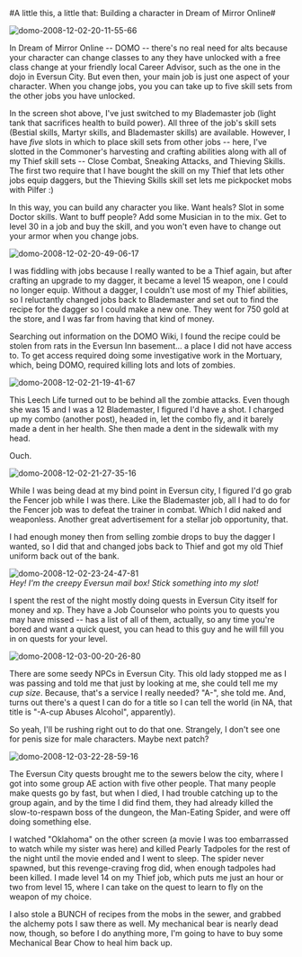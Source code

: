 #A little this, a little that: Building a character in Dream of Mirror Online#

![](http://westkarana.com/wp-content/uploads/2008/12/domo-2008-12-02-20-11-55-66.jpg "domo-2008-12-02-20-11-55-66")

In Dream of Mirror Online -- DOMO -- there's no real need for alts because your character can change classes to any they have unlocked with a free class change at your friendly local Career Advisor, such as the one in the dojo in Eversun City. But even then, your main job is just one aspect of your character. When you change jobs, you you can take up to five skill sets from the other jobs you have unlocked.

In the screen shot above, I've just switched to my Blademaster job (light tank that sacrifices health to build power). All three of the job's skill sets (Bestial skills, Martyr skills, and Blademaster skills) are available. However, I have *five* slots in which to place skill sets from other jobs -- here, I've slotted in the Commoner's harvesting and crafting abilities along with all of my Thief skill sets -- Close Combat, Sneaking Attacks, and Thieving Skills. The first two require that I have bought the skill on my Thief that lets other jobs equip daggers, but the Thieving Skills skill set lets me pickpocket mobs with Pilfer :)

In this way, you can build any character you like. Want heals? Slot in some Doctor skills. Want to buff people? Add some Musician in to the mix. Get to level 30 in a job and buy the skill, and you won't even have to change out your armor when you change jobs.

![](http://westkarana.com/wp-content/uploads/2008/12/domo-2008-12-02-20-49-06-17.jpg "domo-2008-12-02-20-49-06-17")

I was fiddling with jobs because I really wanted to be a Thief again, but after crafting an upgrade to my dagger, it became a level 15 weapon, one I could no longer equip. Without a dagger, I couldn't use most of my Thief abilities, so I reluctantly changed jobs back to Blademaster and set out to find the recipe for the dagger so I could make a new one. They went for 750 gold at the store, and I was far from having that kind of money.

Searching out information on the DOMO Wiki, I found the recipe could be stolen from rats in the Eversun Inn basement... a place I did not have access to. To get access required doing some investigative work in the Mortuary, which, being DOMO, required killing lots and lots of zombies.

![](http://westkarana.com/wp-content/uploads/2008/12/domo-2008-12-02-21-19-41-67.jpg "domo-2008-12-02-21-19-41-67")

This Leech Life turned out to be behind all the zombie attacks. Even though she was 15 and I was a 12 Blademaster, I figured I'd have a shot. I charged up my combo (another post), headed in, let the combo fly, and it barely made a dent in her health. She then made a dent in the sidewalk with my head.

Ouch.

![](http://westkarana.com/wp-content/uploads/2008/12/domo-2008-12-02-21-27-35-16.jpg "domo-2008-12-02-21-27-35-16")

While I was being dead at my bind point in Eversun city, I figured I'd go grab the Fencer job while I was there. Like the Blademaster job, all I had to do for the Fencer job was to defeat the trainer in combat. Which I did naked and weaponless. Another great advertisement for a stellar job opportunity, that.

I had enough money then from selling zombie drops to buy the dagger I wanted, so I did that and changed jobs back to Thief and got my old Thief uniform back out of the bank.

![](http://westkarana.com/wp-content/uploads/2008/12/domo-2008-12-02-23-24-47-81.jpg "domo-2008-12-02-23-24-47-81")  
*Hey! I'm the creepy Eversun mail box! Stick something into my slot!*

I spent the rest of the night mostly doing quests in Eversun City itself for money and xp. They have a Job Counselor who points you to quests you may have missed -- has a list of all of them, actually, so any time you're bored and want a quick quest, you can head to this guy and he will fill you in on quests for your level.

![](http://westkarana.com/wp-content/uploads/2008/12/domo-2008-12-03-00-20-26-80.jpg "domo-2008-12-03-00-20-26-80")

There are some seedy NPCs in Eversun City. This old lady stopped me as I was passing and told me that just by looking at me, she could tell me my *cup size*. Because, that's a service I really needed? "A-", she told me. And, turns out there's a quest I can do for a title so I can tell the world (in NA, that title is "-A-cup Abuses Alcohol", apparently).

So yeah, I'll be rushing right out to do that one. Strangely, I don't see one for penis size for male characters. Maybe next patch?

![](http://westkarana.com/wp-content/uploads/2008/12/domo-2008-12-03-22-28-59-16.jpg "domo-2008-12-03-22-28-59-16")

The Eversun City quests brought me to the sewers below the city, where I got into some group AE action with five other people. That many people make quests go by fast, but when I died, I had trouble catching up to the group again, and by the time I did find them, they had already killed the slow-to-respawn boss of the dungeon, the Man-Eating Spider, and were off doing something else.

I watched "Oklahoma" on the other screen (a movie I was too embarrassed to watch while my sister was here) and killed Pearly Tadpoles for the rest of the night until the movie ended and I went to sleep. The spider never spawned, but this revenge-craving frog did, when enough tadpoles had been killed. I made level 14 on my Thief job, which puts me just an hour or two from level 15, where I can take on the quest to learn to fly on the weapon of my choice.

I also stole a BUNCH of recipes from the mobs in the sewer, and grabbed the alchemy pots I saw there as well. My mechanical bear is nearly dead now, though, so before I do anything more, I'm going to have to buy some Mechanical Bear Chow to heal him back up.

